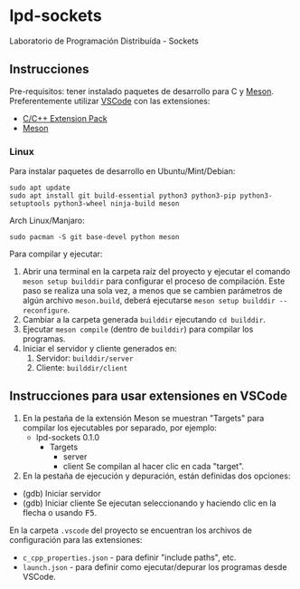 # lpd-sockets

Laboratorio de Programación Distribuída - Sockets

## Instrucciones

Pre-requisitos: tener instalado paquetes de desarrollo para C y [Meson](https://mesonbuild.com/).
Preferentemente utilizar [VSCode](https://code.visualstudio.com/) con las extensiones:

- [C/C++ Extension Pack](https://marketplace.visualstudio.com/items?itemName=ms-vscode.cpptools-extension-pack)
- [Meson](https://marketplace.visualstudio.com/items?itemName=mesonbuild.mesonbuild)

### Linux

Para instalar paquetes de desarrollo en Ubuntu/Mint/Debian:

```
sudo apt update
sudo apt install git build-essential python3 python3-pip python3-setuptools python3-wheel ninja-build meson
```

Arch Linux/Manjaro:

```
sudo pacman -S git base-devel python meson
```

Para compilar y ejecutar:

1. Abrir una terminal en la carpeta raíz del proyecto y ejecutar el comando `meson setup builddir` para configurar el
   proceso de compilación. Este paso se realiza una sola vez, a menos que se cambien parámetros de algún archivo
   `meson.build`, deberá ejecutarse `meson setup builddir --reconfigure`.
2. Cambiar a la carpeta generada `builddir` ejecutando `cd builddir`.
3. Ejecutar `meson compile` (dentro de `builddir`) para compilar los programas.
4. Iniciar el servidor y cliente generados en:
    1. Servidor: `builddir/server`
    2. Cliente: `builddir/client`

## Instrucciones para usar extensiones en VSCode

1. En la pestaña de la extensión Meson se muestran "Targets" para compilar los ejecutables por separado, por ejemplo:
    - lpd-sockets 0.1.0
        - Targets
            - server
            - client
   Se compilan al hacer clic en cada "target".
2. En la pestaña de ejecución y depuración, están definidas dos opciones:
- (gdb) Iniciar servidor
- (gdb) Iniciar cliente
   Se ejecutan seleccionando y haciendo clic en la flecha o usando <kbd>F5</kbd>.

En la carpeta `.vscode` del proyecto se encuentran los archivos de configuración para las extensiones:

- `c_cpp_properties.json` - para definir "include paths", etc.
- `launch.json` - para definir como ejecutar/depurar los programas desde VSCode.
